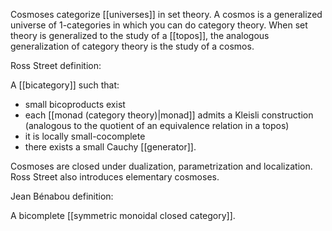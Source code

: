 Cosmoses categorize [[universes]] in set theory. A cosmos is a generalized universe of 1-categories in which you can do category theory. When set theory is generalized to the study of a [[topos]], the analogous generalization of category theory is the study of a cosmos.

Ross Street definition:

A [[bicategory]] such that:
* small bicoproducts exist
* each [[monad (category theory)|monad]] admits a Kleisli construction (analogous to the quotient of an equivalence relation in a topos)
* it is locally small-cocomplete
* there exists a small Cauchy [[generator]].

Cosmoses are closed under dualization, parametrization and localization. Ross Street also introduces elementary cosmoses.

Jean Bénabou definition:

A bicomplete [[symmetric monoidal closed category]].